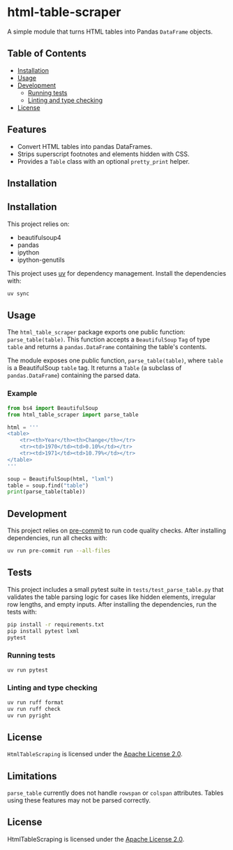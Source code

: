 # html-table-scraper

A simple module that turns HTML tables into Pandas `DataFrame` objects.

## Table of Contents

- [Installation](#installation)
- [Usage](#usage)
- [Development](#development)
  - [Running tests](#running-tests)
  - [Linting and type checking](#linting-and-type-checking)
- [License](#license)

## Features

- Convert HTML tables into pandas DataFrames.
- Strips superscript footnotes and elements hidden with CSS.
- Provides a `Table` class with an optional `pretty_print` helper.

## Installation

## Installation

This project relies on:

- beautifulsoup4
- pandas
- ipython
- ipython-genutils

This project uses [uv](https://github.com/astral-sh/uv) for dependency management. Install the dependencies with:

```bash
uv sync
```

## Usage

The `html_table_scraper` package exports one public function: `parse_table(table)`. This function accepts a `BeautifulSoup` `Tag` of type `table` and returns a `pandas.DataFrame` containing the table's contents.

The module exposes one public function, `parse_table(table)`, where `table` is a BeautifulSoup `table` tag. It returns a `Table` (a subclass of `pandas.DataFrame`) containing the parsed data.

### Example

```python
from bs4 import BeautifulSoup
from html_table_scraper import parse_table

html = '''
<table>
    <tr><th>Year</th><th>Change</th></tr>
    <tr><td>1970</td><td>0.10%</td></tr>
    <tr><td>1971</td><td>10.79%</td></tr>
</table>
'''

soup = BeautifulSoup(html, "lxml")
table = soup.find("table")
print(parse_table(table))
```

## Development

This project relies on [pre-commit](https://pre-commit.com/) to run code quality checks. After installing dependencies, run all checks with:

```bash
uv run pre-commit run --all-files
```

## Tests

This project includes a small pytest suite in `tests/test_parse_table.py` that validates the table parsing logic for
cases like hidden elements, irregular row lengths, and empty inputs. After installing the dependencies, run the tests with:

```bash
pip install -r requirements.txt
pip install pytest lxml
pytest
```

### Running tests

```bash
uv run pytest
```

### Linting and type checking

```bash
uv run ruff format
uv run ruff check
uv run pyright
```

## License

`HtmlTableScraping` is licensed under the [Apache License 2.0](https://www.apache.org/licenses/LICENSE-2.0).

## Limitations

`parse_table` currently does not handle `rowspan` or `colspan` attributes. Tables using these features may not be parsed correctly.

## License

HtmlTableScraping is licensed under the [Apache License 2.0](https://www.apache.org/licenses/LICENSE-2.0).
